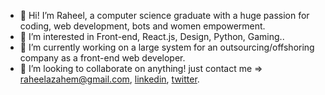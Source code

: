 - 👋 Hi! I’m Raheel, a computer science graduate with a huge passion for coding, web development, bots and women empowerment.
- 👀 I’m interested in Front-end, React.js, Design, Python, Gaming..
- 🌱 I’m currently working on a large system for an outsourcing/offshoring company as a front-end web developer.
- 💞️ I’m looking to collaborate on anything! just contact me => raheelazahem@gmail.com, [linkedin](linkedin.com/in/raheelazahem), [twitter](https://twitter.com/raheelazahem).

<!---
Ra7eel/Ra7eel is a ✨ special ✨ repository because its `README.md` (this file) appears on your GitHub profile.
You can click the Preview link to take a look at your changes.
--->
